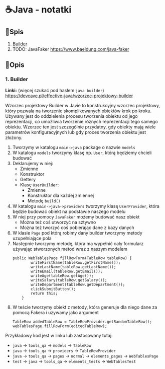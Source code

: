 # ☕Java - notatki

## 📑Spis

1. [Builder](#1)
2. TODO: JavaFaker
   https://www.baeldung.com/java-faker

## 📄Opis

### 1. Builder <a name="1"></a>

**Linki:** (więcej szukać pod hasłem `java builder`)
https://devcave.pl/effective-java/wzorzec-projektowy-builder

Wzorzec projektowy Builder w Javie to konstrukcyjny wzorzec projektowy, który pozwala na tworzenie skomplikowanych
obiektów krok po kroku. Używany jest do oddzielenia procesu tworzenia obiektu od jego reprezentacji, co umożliwia
tworzenie różnych reprezentacji tego samego obiektu. Wzorzec ten jest szczególnie przydatny, gdy obiekty mają wiele
parametrów konfiguracyjnych lub gdy proces tworzenia obiektu jest złożony.

1. Tworzymy w katalogu `main->java` package o nazwie `models`
2. W katalogu `models` tworzymy klasę np. `User`, którą będziemy chcieli budować
3. Deklarujemy w niej:
   - Zmienne
   - Konstruktor
   - Gettery
   - Klasę `UserBuilder`:
     - Zmienne
     - Konstruktor dla każdej zmiennej
     - Metodę `build()`
4. W katalogu `main->java->providers` tworzymy klasę `UserProvider`, która będzie budować obiekt na podstawie naszego modelu
5. W niej przy pomocy `JavaFaker` możemy budować nasz obiekt
   - Można też coś utworzyć na sztywno
   - Można też tworzyć coś pobierając dane z bazy danych
6. W klasie `Page` pod którą robimy dany builder tworzymy metody uzupełniające pola
7. Następnie tworzymy metodę, która ma wypełnić cały formularz używając stworzonych metod wraz z naszym modelem
    ```
    public WebTablesPage fillRowForm(TableRow tableRow) {
            writeFirstName(tableRow.getFirstName());
            writeLastName(tableRow.getLastName());
            writeEmail(tableRow.getEmail());
            writeAge(tableRow.getAge());
            writeSalary(tableRow.getSalary());
            writeDepartment(tableRow.getDepartment());
            clickSubmitButton();
            return this;
        }
    ```
8. W teście tworzymy obiekt z metody, która generuje dla niego dane za pomocą Fakera i używamy jako argument
   ```
   TableRow addedTableRow = TableRowProvider.getRandomTableRow();
   webTablesPage.fillRowForm(editedTableRow);
   ```

Przykładowy kod jest w linku lub zastosowany tutaj:
- `java` -> `tools_qa` -> `models` -> `TableRow`
- `java` -> `tools_qa` -> `providers` -> `TableRowProvider`
- `java` -> `tools_qa` -> `pages` -> `normal` -> `elements_pages` -> `WebTablesPage`
- `test` -> `java` -> `tools_qa` -> `elements_tests` -> `WebTablesTest`
